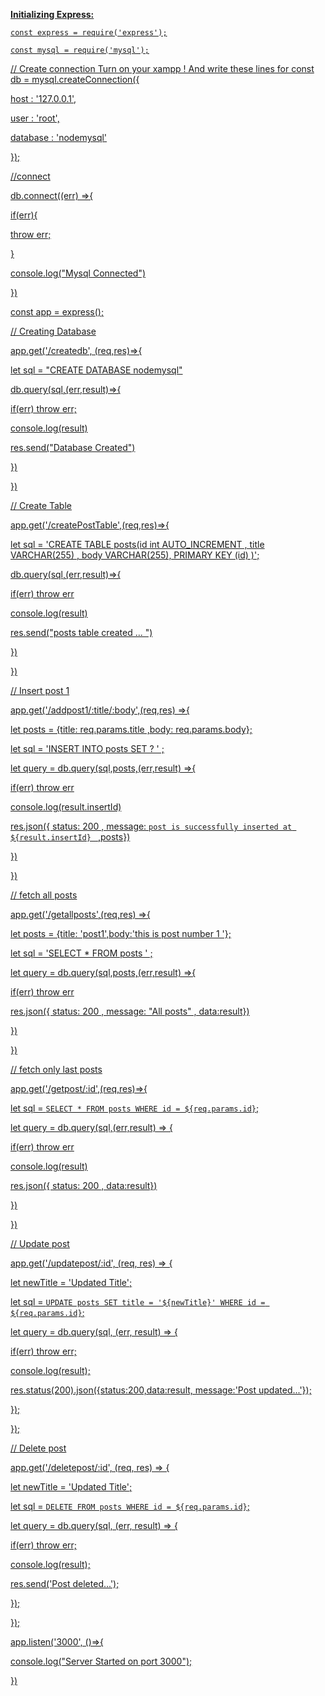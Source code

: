 **<u>Initializing Express:**

    const express = require('express');
    
    const mysql = require('mysql');

// Create connection
Turn on your xampp ! And write these lines for 
const db = mysql.createConnection({

host : '127.0.0.1',

user : 'root',

database : 'nodemysql'

});

//connect

db.connect((err) =>{

if(err){

throw err;

}

console.log("Mysql Connected")

})

const app = express();

// Creating Database

app.get('/createdb', (req,res)=>{

let sql = "CREATE DATABASE nodemysql"

db.query(sql,(err,result)=>{

if(err) throw err;

console.log(result)

res.send("Database Created")

})

})

// Create Table

app.get('/createPostTable',(req,res)=>{

let sql = 'CREATE TABLE posts(id int AUTO_INCREMENT , title VARCHAR(255) , body VARCHAR(255), PRIMARY KEY (id) )';

db.query(sql,(err,result)=>{

if(err) throw err

console.log(result)

res.send("posts table created ... ")

})

})

// Insert post 1

app.get('/addpost1/:title/:body',(req,res) =>{

let posts = {title: req.params.title ,body: req.params.body};

let sql = 'INSERT INTO posts SET ? ' ;

let query = db.query(sql,posts,(err,result) =>{

if(err) throw err

console.log(result.insertId)

res.json({ status: 200 , message: `post is successfully inserted at ${result.insertId} ` ,posts})

})

})

// fetch all posts

app.get('/getallposts',(req,res) =>{

let posts = {title: 'post1',body:'this is post number 1 '};

let sql = 'SELECT * FROM posts ' ;

let query = db.query(sql,posts,(err,result) =>{

if(err) throw err

res.json({ status: 200 , message: "All posts" , data:result})

})

})

// fetch only last posts

app.get('/getpost/:id',(req,res)=>{

let sql = `SELECT * FROM posts WHERE id = ${req.params.id}`;

let query = db.query(sql,(err,result) => {

if(err) throw err

console.log(result)

res.json({ status: 200 , data:result})

})

})

// Update post

app.get('/updatepost/:id', (req, res) => {

let newTitle = 'Updated Title';

let sql = `UPDATE posts SET title = '${newTitle}' WHERE id = ${req.params.id}`;

let query = db.query(sql, (err, result) => {

if(err) throw err;

console.log(result);

res.status(200).json({status:200,data:result, message:'Post updated...'});

});

});

// Delete post

app.get('/deletepost/:id', (req, res) => {

let newTitle = 'Updated Title';

let sql = `DELETE FROM posts WHERE id = ${req.params.id}`;

let query = db.query(sql, (err, result) => {

if(err) throw err;

console.log(result);

res.send('Post deleted...');

});

});

app.listen('3000', ()=>{

console.log("Server Started on port 3000");

})
